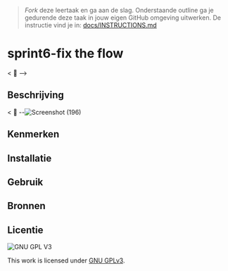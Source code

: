 > _Fork_ deze leertaak en ga aan de slag. Onderstaande outline ga je gedurende deze taak in jouw eigen GitHub omgeving uitwerken. De instructie vind je in: [docs/INSTRUCTIONS.md](docs/INSTRUCTIONS.md)

# sprint6-fix the flow


< 📸 -->
## Beschrijving
<!-- In de Beschrijving staat hoe je project er uit ziet, hoe het werkt en wat je er mee kan. -->
< 📸 --![Screenshot (196)](https://user-images.githubusercontent.com/90189815/151858233-1dfc53c4-ff32-4754-bfa8-0df4d58a69e3.png)
>
<!-- Voeg een link toe naar Github Pages 🌐-->

## Kenmerken
<!-- Bij Kenmerken staat welke technieken zijn gebruikt en hoe. Wat is de HTML structuur? Wat zijn de belangrijkste dingen in CSS? Wat is er met Javascript gedaan en hoe? Misschien heb je een framwork of library gebruikt? -->

## Installatie

## Gebruik

## Bronnen

## Licentie

![GNU GPL V3](https://www.gnu.org/graphics/gplv3-127x51.png)

This work is licensed under [GNU GPLv3](./LICENSE).
